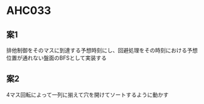# AHC033

## 案1

排他制御をそのマスに到達する予想時刻にし、回避処理をその時刻における予想位置が通れない盤面のBFSとして実装する

## 案2

4マス回転によって一列に揃えて穴を開けてソートするように動かす
